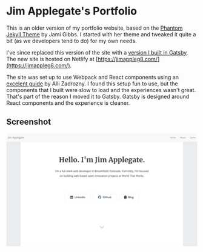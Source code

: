 # Jim Applegate's Portfolio

This is an older version of my portfolio website, based on the [Phantom Jekyll Theme](https://jekyllthemes.io/theme/phantom) by Jami Gibbs. I started with her theme and tweaked it quite a bit (as we developers tend to do) for my own needs.

I've since replaced this version of the site with a [version I built in Gatsby](https://github.com/jimappleg8/my-gatsby-portfolio). The new site is hosted on Netlify at [https://jimappleg8.com/](https://jimappleg8.com/).

The site was set up to use Webpack and React components using an [excelent guide](https://medium.com/@allizadrozny/using-webpack-and-react-with-jekyll-cfe137f8a2cc) by Alli Zadrozny. I found this setup fun to use, but the components that I built were slow to load and the experiences wasn't great. That's part of the reason I moved it to Gatsby. Gatsby is designed around React components and the experience is cleaner.

## Screenshot

![Home Page](./assets/img/portfolio-01.png)



